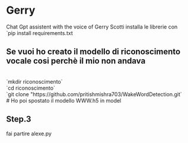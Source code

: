 # Gerry
Chat Gpt assistent with the voice of Gerry Scotti
installa le librerie con
<br>
`pip install requirements.txt
## Se vuoi ho creato il modello di riconoscimento vocale cosi perchè il mio non andava
<br>
`mkdir riconoscimento`
<br>
`cd riconoscimento`
<br>
`git clone "https://github.com/pritishmishra703/WakeWordDetection.git`
<br>
# Ho poi spostato il modello WWW.h5 in model

## Step.3
fai partire
alexe.py
